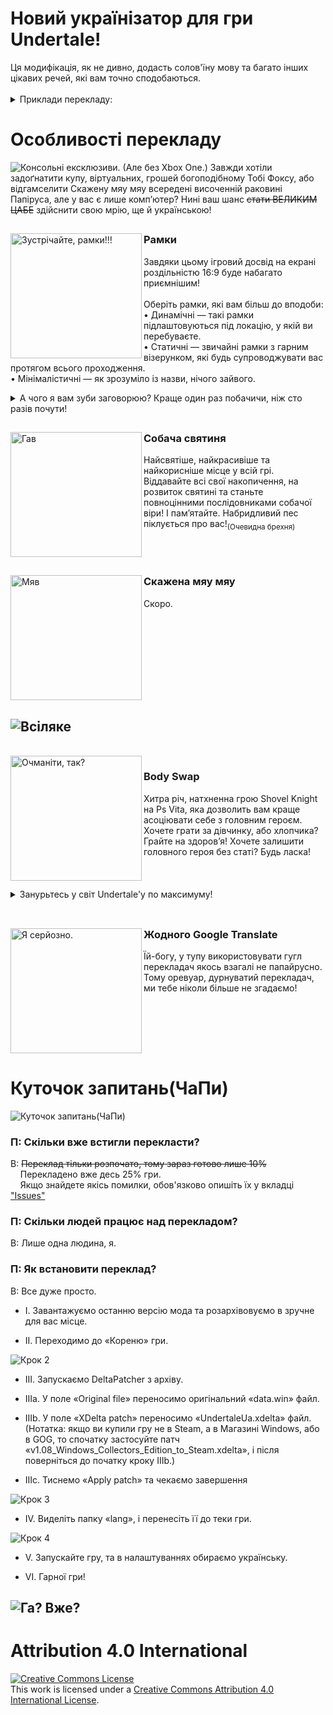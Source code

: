 <h1>Новий українізатор для гри Undertale!</h1>
Ця модифікація, як не дивно, додасть солов'їну мову та багато інших цікавих речей, які вам точно сподобаються.
<br>

<br>
<details>
    <summary>Приклади перекладу:</summary>
    <img width="50%" alt="Логотип" title="Логотип" src="assets/images/examples/title.png">
    <img width="50%" alt="Заставка" title="Заставка" src="assets/images/examples/intro.png">
    <img width="50%" alt="Набір ім'я" title="Набір ім'я" src="assets/images/examples/naming.gif">
    <img width="50%" alt="Який грозний" title="Який грозний" src="assets/images/examples/die.gif">
    <img width="50%" alt="Збереження" title="Збереження" src="assets/images/examples/save.png">
    <img width="50%" alt="Манекен. Стоїть." title="Манекен. Стоїть." src="assets/images/examples/dummy.gif">
    <img width="50%" alt="ЛІНИВА СРАКА!!!" title="ЛІНИВА СРАКА!!!" src="assets/images/examples/lazyass.gif">
    <img width="50%" alt="Важлива річ" title="Важлива річ" src="assets/images/examples/importantthing.png">
    <img width="50%" alt="Затишно" title="Затишно" src="assets/images/examples/snowdin.gif">
</details>

<h1>Особливості перекладу</h1>

<img alt="Консольні ексклюзиви. (Але без Xbox One.)" title="Консольні ексклюзиви. (Але без Xbox One.)" src="assets/images/readme/ConsoleExs.png">
Завжди хотіли задоґнатити купу, віртуальних, грошей богоподібному Тобі Фоксу, або відгамселити Скажену мяу мяу всередені височенній раковині Папіруса, але у вас є лише комп’ютер? Нині ваш шанс <del>стати ВЕЛИКИМ ЦАБЕ</del> здійснити свою мрію, ще й українською!

<h2></h2>

<img alt="Зустрічайте, рамки!!!" title="Зустрічайте, рамки!!!" src="assets/images/readme/BordersIconBorders.png" align="left" height=200px width=210px>
<h3>Рамки</h3>

Завдяки цьому ігровий досвід на екрані роздільністю 16:9 буде набагато приємнішим!
<br>
<br>
Оберіть рамки, які вам більш до вподоби:
<br>
• Динамічні — такі рамки підлаштовуються під локацію, у якій ви перебуваєте.
<br>
• Статичні — звичайні рамки з гарним візерунком, які будь супроводжувати вас протягом всього проходження.
<br>
• Мінімалістичні — як зрозуміло із назви, нічого зайвого.
<details>
    <summary>А чого я вам зуби заговорюю? Краще один раз побачичи, ніж сто разів почути!</summary>
    <img alt="Демонстрація рамок" title="Демонстрація рамок" src="assets/images/readme/InGameBorders.gif">
</details>

<h2 CLEAR="left"></h2>

<img alt="Гав" title="Гав" src="assets/images/readme/BordersIconDogShrine.gif" align="left" height=200px width=210px>

<h3>Собача святиня</h3>
Найсвятіше, найкрасивіше та найкорисніше місце у всій грі.
<br>
Віддавайте всі свої накопичення, на розвиток святині та станьте повноцінними послідовниками собачої віри!
І пам’ятайте. Набридливий пес піклується про вас!<sub>(Очевидна брехня)</sub>


<br CLEAR="left"> 
<h2></h2>

<img alt="Мяв" title="Мяв" src="assets/images/readme/BordersIconMEWMEW.png" align="left" height=200px width=210px>

<h3>Скажена мяу мяу</h3>
Скоро.

<br CLEAR="left"> 
<h2></h2>

<h2><img alt="Всіляке" title="Всіляке" src="assets/images/readme/OtherFeatures.gif"></h2>
<br>
<img alt="Очманіти, так?" title="Очманіти, так?" src="assets/images/readme/BordersIconBodySwap.gif" align="left" height=200px width=210px>

<h3>Body Swap</h3>
Хитра річ, натхненна грою Shovel Knight на Ps Vita, яка дозволить вам краще асоціювати себе з головним героєм. Хочете грати за дівчинку, або хлопчика? Грайте на здоров’я! Хочете залишити головного героя без статі? Будь ласка!
<br>
<br>
<br>
<br>
<details>
    <summary>Занурьтесь у світ Undertale'у по максимуму!</summary>
    <img alt="Демонстрація Body Swap'у" title="Демонстрація Body Swap'у" src="assets/images/readme/BodySwapDemo.png">
    <img alt="Демонстрація Body Swap'у" title="Демонстрація Body Swap'у" src="assets/images/readme/BodySwapDemo1.png">
    <img alt="Демонстрація Body Swap'у" title="Демонстрація Body Swap'у" src="assets/images/readme/BodySwapDemo2.png">
</details>

<br CLEAR="left"> 
<h2></h2>

<img alt="Я серйозно." title="Я серйозно." src="assets/images/readme/BordersIconGoogle.png" align="left" height=200px width=210px>

<h3>Жодного Google Translate</h3>
Їй-богу, у тупу використовувати гугл перекладач якось взагалі не папайрусно.
<br>
Тому оревуар, дурнуватий перекладач, ми тебе ніколи більше не згадаємо! 
<br CLEAR="left">

<h2></h2>

<h1>Куточок запитань(ЧаПи)</h1>

<img alt="Куточок запитань(ЧаПи)" title="Куточок запитань(ЧаПи)" src="assets/images/faq/CHaPy.gif">

<h3>П: Скільки вже встигли перекласти?</h3>

В: <s>Переклад тільки розпочато, тому зараз готово лише 10%</s>
<br>
    Перекладено вже десь 25% гри.
<br>
    Якщо знайдете якісь помилки, обов'язково опишіть їх у вкладці <a href="https://github.com/Roavello/undertale_ua/issues">"Issues"</a>

<h3>П: Скільки людей працює над перекладом?</h3>
В: Лише одна людина, я.

<h3>П: Як встановити переклад?</h3>

В: Все дуже просто.
<br>
* I. Завантажуємо останню версію мода та розархівовуємо в зручне для вас місце.

* II. Переходимо до «Кореню» гри.
<img alt="Крок 2" src="assets/images/faq/step2.gif">

* III. Запускаємо DeltaPatcher з архіву.

* IIIa. У поле «Original file» переносимо оригінальний «data.win» файл.

* IIIb. У поле «XDelta patch» переносимо «UndertaleUa.xdelta» файл. (Нотатка: якщо ви купили гру не в Steam, а в Магазині Windows, або в GOG, то спочатку застосуйте патч «v1.08_Windows_Collectors_Edition_to_Steam.xdelta», і після поверніться до початку кроку IIIb.)

* IIIc. Тиснемо «Apply patch» та чекаємо завершення
<img alt="Крок 3" src="assets/images/faq/DeltaPatch.gif">

* IV. Виделіть папку «lang», і перенесіть її до теки гри.
<img alt="Крок 4" src="assets/images/faq/step4.gif">

* V. Запускайте гру, та в налаштуваннях обираємо українську.

* VI. Гарної гри!

<h2><img alt="Га? Вже?" title="Га? Вже?" src="assets/images/faq/ChaPyEND.png"></h2>

<h1>Attribution 4.0 International</h1>

<a rel="license" href="http://creativecommons.org/licenses/by/4.0/">
<img alt="Creative Commons License" style="border-width:0" src="https://i.creativecommons.org/l/by/4.0/88x31.png" />
</a>
<br />
This work is licensed under a <a rel="license" href="http://creativecommons.org/licenses/by/4.0/">Creative Commons Attribution 4.0 International License</a>.